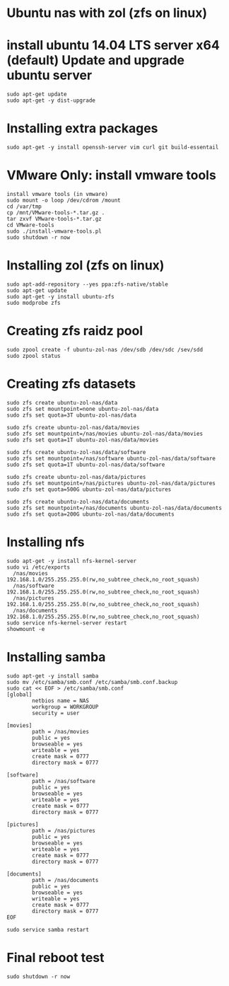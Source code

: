 Ubuntu nas with zol (zfs on linux)
==================================
install ubuntu 14.04 LTS server x64 (default)
Update and upgrade ubuntu server
================================
```
sudo apt-get update 
sudo apt-get -y dist-upgrade
```
Installing extra packages
=========================
```
sudo apt-get -y install openssh-server vim curl git build-essentail
```
VMware Only: install vmware tools
=================================
```
install vmware tools (in vmware)
sudo mount -o loop /dev/cdrom /mount
cd /var/tmp
cp /mnt/VMware-tools-*.tar.gz .
tar zxvf VMware-tools-*.tar.gz
cd VMware-tools
sudo ./install-vmware-tools.pl
sudo shutdown -r now
```
Installing zol (zfs on linux)
=============================
```
sudo apt-add-repository --yes ppa:zfs-native/stable
sudo apt-get update
sudo apt-get -y install ubuntu-zfs
sudo modprobe zfs
```
Creating zfs raidz pool
=======================
```
sudo zpool create -f ubuntu-zol-nas /dev/sdb /dev/sdc /sev/sdd
sudo zpool status
```
Creating zfs datasets
=====================
```
sudo zfs create ubuntu-zol-nas/data
sudo zfs set mountpoint=none ubuntu-zol-nas/data
sudo zfs set quota=3T ubuntu-zol-nas/data

sudo zfs create ubuntu-zol-nas/data/movies
sudo zfs set mountpoint=/nas/movies ubuntu-zol-nas/data/movies
sudo zfs set quota=1T ubuntu-zol-nas/data/movies

sudo zfs create ubuntu-zol-nas/data/software
sudo zfs set mountpoint=/nas/software ubuntu-zol-nas/data/software
sudo zfs set quota=1T ubuntu-zol-nas/data/software

sudo zfs create ubuntu-zol-nas/data/pictures
sudo zfs set mountpoint=/nas/pictures ubuntu-zol-nas/data/pictures
sudo zfs set quota=500G ubuntu-zol-nas/data/pictures

sudo zfs create ubuntu-zol-nas/data/documents
sudo zfs set mountpoint=/nas/documents ubuntu-zol-nas/data/documents
sudo zfs set quota=200G ubuntu-zol-nas/data/documents
```
Installing nfs
==============
```
sudo apt-get -y install nfs-kernel-server
sudo vi /etc/exports
  /nas/movies  192.168.1.0/255.255.255.0(rw,no_subtree_check,no_root_squash)
  /nas/software  192.168.1.0/255.255.255.0(rw,no_subtree_check,no_root_squash)
  /nas/pictures  192.168.1.0/255.255.255.0(rw,no_subtree_check,no_root_squash)
  /nas/documents  192.168.1.0/255.255.255.0(rw,no_subtree_check,no_root_squash)
sudo service nfs-kernel-server restart
showmount -e
```
Installing samba
================
```
sudo apt-get -y install samba
sudo mv /etc/samba/smb.conf /etc/samba/smb.conf.backup
sudo cat << EOF > /etc/samba/smb.conf
[global]
        netbios name = NAS
        workgroup = WORKGROUP
        security = user

[movies]
        path = /nas/movies
        public = yes
        browseable = yes
        writeable = yes
        create mask = 0777
        directory mask = 0777

[software]
        path = /nas/software
        public = yes
        browseable = yes
        writeable = yes
        create mask = 0777
        directory mask = 0777

[pictures]
        path = /nas/pictures
        public = yes
        browseable = yes
        writeable = yes
        create mask = 0777
        directory mask = 0777

[documents]
        path = /nas/documents
        public = yes
        browseable = yes
        writeable = yes
        create mask = 0777
        directory mask = 0777
EOF

sudo service samba restart
```
Final reboot test
=================
```
sudo shutdown -r now
```
